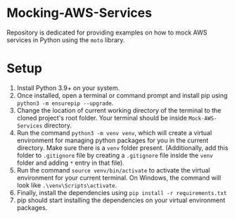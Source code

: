# Mocking-AWS-Services
Repository is dedicated for providing examples on how to mock AWS services in Python using the `moto` library.

# Setup
1. Install Python 3.9+ on your system.
2. Once installed, open a terminal or command prompt and install pip using `python3 -m ensurepip --upgrade`.
3. Change the location of current working directory of the terminal to the cloned project's root folder. Your terminal should be inside `Mock-AWS-Services` directory.
4. Run the command `python3 -m venv venv`, which will create a virtual environment for managing python packages for you in the current directory. Make sure there is a `venv` folder present. (Additionally, add this folder to `.gitignore` file by creating a `.gitignore` file inside the `venv` folder and adding `*` entry in that file).
5. Run the command `source venv/bin/activate` to activate the virtual environment for your current terminal. On Windows, the command will look like `.\venv\Scripts\activate`.
6. Finally, install the dependencies using `pip install -r requirements.txt`
7. pip should start installing the dependencies on your virtual environment packages.
